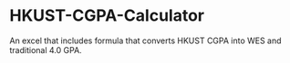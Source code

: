 # HKUST-CGPA-Calculator
An excel that includes formula that converts HKUST CGPA into WES and traditional 4.0 GPA.

